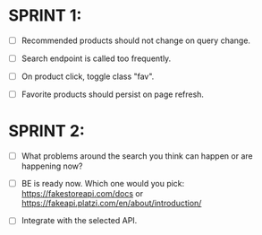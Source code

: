 # SPRINT 1:
- [ ] Recommended products should not change on query change.

- [ ] Search endpoint is called too frequently.

- [ ] On product click, toggle class "fav".

- [ ] Favorite products should persist on page refresh.

# SPRINT 2:

- [ ] What problems around the search you think can happen or are happening now?

- [ ] BE is ready now. Which one would you pick: https://fakestoreapi.com/docs or https://fakeapi.platzi.com/en/about/introduction/

- [ ] Integrate with the selected API.
